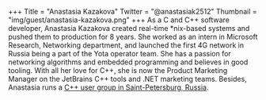 +++
Title = "Anastasia Kazakova"
Twitter = "@anastasiak2512"
Thumbnail = "img/guest/anastasia-kazakova.png"
+++
As a C and C++ software developer, Anastasia Kazakova created real-time *nix-based systems and pushed them to production for 8 years. She worked as an intern in Microsoft Research, Networking department, and launched the first 4G network in Russia being a part of the Yota operator team. She has a passion for networking algorithms and embedded programming and believes in good tooling. With all her love for C++, she is now the Product Marketing Manager on the JetBrains C++ tools and .NET marketing teams. Besides, Anastasia runs a [C++ user group in Saint-Petersburg, Russia](https://www.meetup.com/St-Petersburg-CPP-User-Group/).